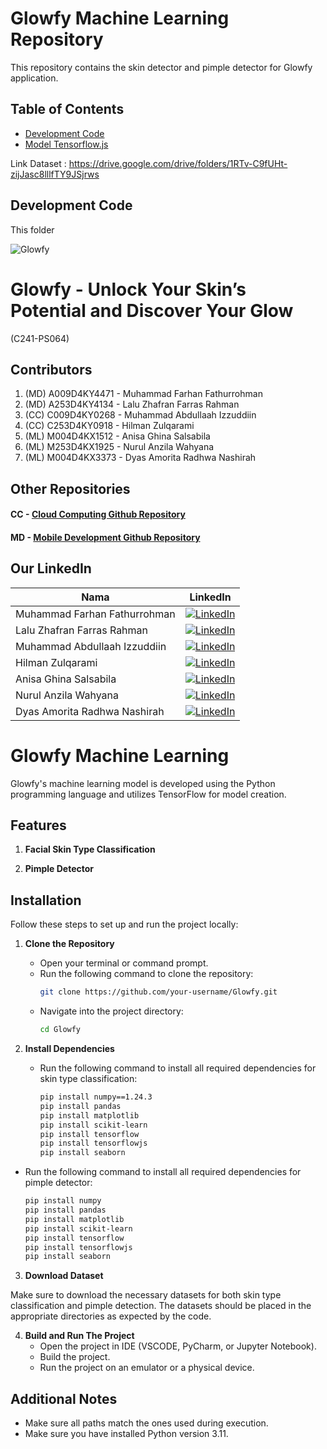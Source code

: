 # Glowfy Machine Learning Repository



This repository contains the skin detector and pimple detector for Glowfy application.

## Table of Contents

- [Development Code](#Development-code)
- [Model Tensorflow.js](#Model-Tensorflow.js)

Link Dataset : https://drive.google.com/drive/folders/1RTv-C9fUHt-zijJasc8lllfTY9JSjrws

## Development Code

This folder

![Glowfy](https://github.com/dMorran/ML_Capstone/blob/75dad315d3a7fda4646aec9753949fa3e372a6e2/demo.png)

# Glowfy - Unlock Your Skin’s Potential and Discover Your Glow

(C241-PS064)

## Contributors

1. (MD) A009D4KY4471 - Muhammad Farhan Fathurrohman
2. (MD) A253D4KY4134 - Lalu Zhafran Farras Rahman
3. (CC) C009D4KY0268 - Muhammad Abdullaah Izzuddiin
4. (CC) C253D4KY0918 - Hilman Zulqarami
5. (ML) M004D4KX1512 - Anisa Ghina Salsabila
6. (ML) M253D4KX1925 - Nurul Anzila Wahyana
7. (ML) M004D4KX3373 - Dyas Amorita Radhwa Nashirah

## Other Repositories

#### CC - [Cloud Computing Github Repository](https://github.com/EMNYZER/Glowfy)

#### MD - [Mobile Development Github Repository](https://github.com/farhanfath/Glowfy)

## Our LinkedIn
| Nama       | LinkedIn     |
|---------------|-------------|
| Muhammad Farhan Fathurrohman| [![LinkedIn](https://img.shields.io/badge/LinkedIn-0077B5?style=for-the-badge&logo=linkedin&logoColor=white)](https://www.linkedin.com/in/farhan-fathur/)|
| Lalu Zhafran Farras Rahman|[![LinkedIn](https://img.shields.io/badge/LinkedIn-0077B5?style=for-the-badge&logo=linkedin&logoColor=white)](https://www.linkedin.com/in/laluzhafran/)|
| Muhammad Abdullaah Izzuddiin|[![LinkedIn](https://img.shields.io/badge/LinkedIn-0077B5?style=for-the-badge&logo=linkedin&logoColor=white)](https://www.linkedin.com/in/muhammad-abdullaah-izzuddiin/)|
| Hilman Zulqarami|[![LinkedIn](https://img.shields.io/badge/LinkedIn-0077B5?style=for-the-badge&logo=linkedin&logoColor=white)](https://www.linkedin.com/in/hilman-zulqarami/)|
| Anisa Ghina Salsabila|[![LinkedIn](https://img.shields.io/badge/LinkedIn-0077B5?style=for-the-badge&logo=linkedin&logoColor=white)](https://www.linkedin.com/in/anisa-ghina-salsabila-652723220/)|
| Nurul Anzila Wahyana|[![LinkedIn](https://img.shields.io/badge/LinkedIn-0077B5?style=for-the-badge&logo=linkedin&logoColor=white)](https://www.linkedin.com/in/nurul-anzila-wahyana/)|
| Dyas Amorita Radhwa Nashirah|[![LinkedIn](https://img.shields.io/badge/LinkedIn-0077B5?style=for-the-badge&logo=linkedin&logoColor=white)](https://www.linkedin.com/in/dyas-amorita-radhwa-nashirah-1044a2222/)|

# **Glowfy Machine Learning**

Glowfy's machine learning model is developed using the Python programming language and utilizes TensorFlow for model creation.


## **Features**

1. **Facial Skin Type Classification**

2. **Pimple Detector**

   
## **Installation**

Follow these steps to set up and run the project locally:

1. **Clone the Repository**
   - Open your terminal or command prompt.
   - Run the following command to clone the repository:
     ```bash
     git clone https://github.com/your-username/Glowfy.git
     ```
   - Navigate into the project directory:
     ```bash
     cd Glowfy
     ```

2. **Install Dependencies**
   - Run the following command to install all required dependencies for skin type classification:
     ```bash
     pip install numpy==1.24.3
     pip install pandas
     pip install matplotlib
     pip install scikit-learn
     pip install tensorflow
     pip install tensorflowjs
     pip install seaborn
     ```
  - Run the following command to install all required dependencies for pimple detector:
     ```bash
     pip install numpy
     pip install pandas
     pip install matplotlib
     pip install scikit-learn
     pip install tensorflow
     pip install tensorflowjs
     pip install seaborn
     ```

3. **Download Dataset**

Make sure to download the necessary datasets for both skin type classification and pimple detection. The datasets should be placed in the appropriate directories as expected by the code.

4. **Build and Run The Project**
   - Open the project in IDE (VSCODE, PyCharm, or Jupyter Notebook).
   - Build the project.
   - Run the project on an emulator or a physical device.

## **Additional Notes**

- Make sure all paths match the ones used during execution.
- Make sure you have installed Python version 3.11.



